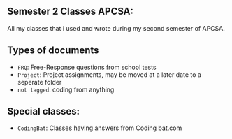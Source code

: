## Semester 2 Classes APCSA:

All my classes that i used and wrote during my second semester of APCSA.

## Types of documents

- `FRQ`: Free-Response questions from school tests
- `Project`: Project assignments, may be moved at a later date to a seperate folder
- `not tagged`: coding from anything

## Special classes:

- `CodingBat`: Classes having answers from Coding bat.com
